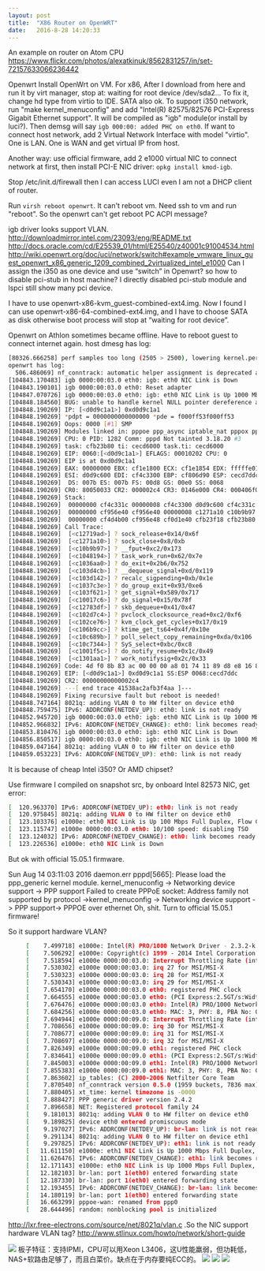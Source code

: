 ```yaml
---
layout: post
title:  "X86 Router on OpenWRT"
date:   2016-8-28 14:20:33
---
```

An example on router on Atom CPU
https://www.flickr.com/photos/alexatkinuk/8562831257/in/set-72157633066236442

Openwrt
Install OpenWrt on VM.
For x86, After I download from here and run it by virt manager, stop at:
     waiting for root device /dev/sda2...
To fix it, change hd type from virtio to IDE. SATA also ok.
To support i350 network, run "make kernel_menuconfig" and add "Intel(R) 82575/82576 PCI-Express Gigabit Ethernet support". It will be compiled as "igb" module(or install by luci?). Then demsg will say `igb 000:00: added PHC on eth0`.
If want to connect host network, add 2 Virtual Network Interface with model "virtio". One is LAN. One is WAN and get virtual IP from host.

Another way: use official firmware, add 2 e1000 virtual NIC to connect network at first, then install PCI-E NIC driver: `opkg install kmod-igb`.

Stop /etc/init.d/firewall then I can access LUCI even I am not a DHCP client of router.

Run `virsh reboot openwrt`. It can't reboot vm. Need ssh to vm and run "reboot". So the openwrt can't get reboot PC ACPI message?

igb driver looks support VLAN.
http://downloadmirror.intel.com/23093/eng/README.txt
http://docs.oracle.com/cd/E25539_01/html/E25540/z40001c91004534.html
http://wiki.openwrt.org/doc/uci/network/switch#example_vmware_linux_guest_openwrt_x86_generic_1209_combined_2virtualized_intel_e1000
Can I assign the i350 as one device and use “switch” in Openwrt? so how to disable pci-stub in host machine? I directly disabled pci-stub module and lspci still show many pci device.

I have to use openwrt-x86-kvm_guest-combined-ext4.img. Now I found I can use openwrt-x86-64-combined-ext4.img, and I have to choose SATA as disk otherwise boot process will stop at “waiting for root device”.

Openwrt on Athlon sometimes became offline. Have to reboot guest to connect internet again. host dmesg has log:

```sh
[80326.666258] perf samples too long (2505 > 2500), lowering kernel.perf_event_max_sample_rate to 50000
openwrt has log:
  506.486069] nf_conntrack: automatic helper assignment is deprecated and it will be removed soon. Use the iptables CT target to attach helpers instead.
[104843.170483] igb 0000:00:03.0 eth0: igb: eth0 NIC Link is Down
[104843.190101] igb 0000:00:03.0 eth0: Reset adapter
[104847.070726] igb 0000:00:03.0 eth0: igb: eth0 NIC Link is Up 1000 Mbps Full Duplex, Flow Control: RX
[104848.184560] BUG: unable to handle kernel NULL pointer dereference at 000002c4
[104848.190269] IP: [<d0d9c1a1>] 0xd0d9c1a1
[104848.190269] *pdpt = 0000000000000000 *pde = f000ff53f000ff53
[104848.190269] Oops: 0000 [#1] SMP
[104848.190269] Modules linked in: pppoe ppp_async iptable_nat pppox ppp_generic nf_nat_ipv4 nf_conntrack_ipv6 nf_conntrack_ipv4 ipt_REJECT ipt_MASQUERADE xt_time xt_tcpudp xt_state xt_nat xt_multiport xt_mark xt_mac xt_limit xt_id xt_conntrack xt_comment xt_TCPMSS xt_REDIRECT xt_LOG xt_CT slhc nf_reject_ipv4 nf_nat_masquerade_ipv4 nf_nat_ftp nf_nat nf_log_ipv4 nf_defrag_ipv6 nf_defrag_ipv4 nf_conntrack_rtcache nf_conntrack_ftp nf_conntrack iptable_raw iptable_mangle iptable_filter ip_tables crc_ccitt evdev virtio_net ip6t_REJECT nf_reject_ipv6 nf_log_ipv6 nf_log_common ip6table_raw ip6table_mangle ip6table_filter ip6_tables x_tables ipv6 virtio_rng virtio_balloon button_hotplug
[104848.190269] CPU: 0 PID: 1282 Comm: pppd Not tainted 3.18.20 #3
[104848.190269] task: cfb23b80 ti: cecd6000 task.ti: cecd6000
[104848.190269] EIP: 0060:[<d0d9c1a1>] EFLAGS: 00010202 CPU: 0
[104848.190269] EIP is at 0xd0d9c1a1
[104848.190269] EAX: 00000000 EBX: cf1e1800 ECX: cf1e1854 EDX: fffffe01
[104848.190269] ESI: d0d9c600 EDI: cf4c3300 EBP: cf806d90 ESP: cecd7ddc
[104848.190269]  DS: 007b ES: 007b FS: 00d8 GS: 00e0 SS: 0068
[104848.190269] CR0: 80050033 CR2: 000002c4 CR3: 0146e000 CR4: 000406f0
[104848.190269] Stack:
[104848.190269]  00000000 cf4c331c 00000008 cf4c3300 d0d9c600 cf4c331c cf806d90 c12719ad
[104848.190269]  00000000 cf956e40 cf956e40 00000008 c1271a10 c10b9b97 00000001 00000000
[104848.190269]  00000000 cf4d4b00 cf956e48 cf0d1e40 cfb23f18 cfb23b80 c147a6c8 c1048194
[104848.190269] Call Trace:
[104848.190269]  [<c12719ad>] ? sock_release+0x14/0x6f
[104848.190269]  [<c1271a10>] ? sock_close+0x8/0xb
[104848.190269]  [<c10b9b97>] ? __fput+0xc2/0x173
[104848.190269]  [<c1048194>] ? task_work_run+0x62/0x7e
[104848.190269]  [<c1036aa0>] ? do_exit+0x2b6/0x752
[104848.190269]  [<c103d4cb>] ? __dequeue_signal+0xd/0x119
[104848.190269]  [<c103d142>] ? recalc_sigpending+0xb/0x1e
[104848.190269]  [<c1037c3e>] ? do_group_exit+0x93/0xe6
[104848.190269]  [<c103f621>] ? get_signal+0x589/0x717
[104848.190269]  [<c10017c6>] ? do_signal+0x15/0x78f
[104848.190269]  [<c12783df>] ? skb_dequeue+0x41/0x47
[104848.190269]  [<c102d7c4>] ? pvclock_clocksource_read+0xc2/0xf6
[104848.190269]  [<c102ce76>] ? kvm_clock_get_cycles+0x17/0x19
[104848.190269]  [<c106b9cc>] ? ktime_get_ts64+0x4f/0x10e
[104848.190269]  [<c10c689b>] ? poll_select_copy_remaining+0xda/0x106
[104848.190269]  [<c10c7344>] ? SyS_select+0xbc/0xc8
[104848.190269]  [<c1001f5c>] ? do_notify_resume+0x1c/0x49
[104848.190269]  [<c1301aa1>] ? work_notifysig+0x2c/0x33
[104848.190269] Code: 4d f0 8b 83 ac 00 00 00 a8 01 74 11 89 d8 e8 16 83 4d f0 b8 f7 ff ff ff e9 e7 00 00 00 0f b6 43 12 a8 0b 74 19 8b 83 dc 01 00 00 <8b> 80 c4 02 00 00 64 ff 08 c7 83 dc 01 00 00 00 00 00 00 89 d8
[104848.190269] EIP: [<d0d9c1a1>] 0xd0d9c1a1 SS:ESP 0068:cecd7ddc
[104848.190269] CR2: 00000000000002c4
[104848.190269] ---[ end trace 41538ac2afb3f4aa ]---
[104848.190269] Fixing recursive fault but reboot is needed!
[104848.747164] 8021q: adding VLAN 0 to HW filter on device eth0
[104848.759475] IPv6: ADDRCONF(NETDEV_UP): eth0: link is not ready
[104852.945720] igb 0000:00:03.0 eth0: igb: eth0 NIC Link is Up 1000 Mbps Full Duplex, Flow Control: RX
[104852.966832] IPv6: ADDRCONF(NETDEV_CHANGE): eth0: link becomes ready
[104853.810476] igb 0000:00:03.0 eth0: igb: eth0 NIC Link is Down
[104856.850517] igb 0000:00:03.0 eth0: igb: eth0 NIC Link is Up 1000 Mbps Full Duplex, Flow Control: RX
[104859.047164] 8021q: adding VLAN 0 to HW filter on device eth0
[104859.053223] IPv6: ADDRCONF(NETDEV_UP): eth0: link is not ready
```
It is because of cheap Intel i350? Or AMD chipset?

Use firmware I compiled on snapshot src, by onboard Intel 82573 NIC, get error:

```sh
[  120.963370] IPv6: ADDRCONF(NETDEV_UP): eth0: link is not ready
[  120.975845] 8021q: adding VLAN 0 to HW filter on device eth0
[  123.103376] e1000e: eth0 NIC Link is Up 100 Mbps Full Duplex, Flow Control: Rx/Tx
[  123.115747] e1000e 0000:00:03.0 eth0: 10/100 speed: disabling TSO
[  123.124032] IPv6: ADDRCONF(NETDEV_CHANGE): eth0: link becomes ready
[  123.226536] e1000e: eth0 NIC Link is Down
```
But ok with official 15.05.1 firmware.

Sun Aug 14 03:11:03 2016 daemon.err pppd[5665]: Please load the ppp_generic kernel module.
kernel_menuconfig -> Networking device support -> PPP support
Failed to create PPPoE socket: Address family not supported by protocol ->kernel_menuconfig -> Networking device support -> PPP support-> PPPOE over ethernet
Oh, shit. Turn to official 15.05.1 firmware!

So it support hardware VLAN?

```sh
     [    7.499718] e1000e: Intel(R) PRO/1000 Network Driver - 2.3.2-k
     [    7.506292] e1000e: Copyright(c) 1999 - 2014 Intel Corporation.
     [    7.518594] e1000e 0000:00:03.0: Interrupt Throttling Rate (ints/sec) set to dynamic conservative mode
     [    7.530302] e1000e 0000:00:03.0: irq 27 for MSI/MSI-X
     [    7.530323] e1000e 0000:00:03.0: irq 28 for MSI/MSI-X
     [    7.530343] e1000e 0000:00:03.0: irq 29 for MSI/MSI-X
     [    7.654170] e1000e 0000:00:03.0 eth0: registered PHC clock
     [    7.664555] e1000e 0000:00:03.0 eth0: (PCI Express:2.5GT/s:Width x1) 00:25:90:62:72:fa
     [    7.676476] e1000e 0000:00:03.0 eth0: Intel(R) PRO/1000 Network Connection
     [    7.684256] e1000e 0000:00:03.0 eth0: MAC: 3, PHY: 8, PBA No: 0101FF-0FF
     [    7.694944] e1000e 0000:00:09.0: Interrupt Throttling Rate (ints/sec) set to dynamic conservative mode
     [    7.708656] e1000e 0000:00:09.0: irq 30 for MSI/MSI-X
     [    7.708677] e1000e 0000:00:09.0: irq 31 for MSI/MSI-X
     [    7.708697] e1000e 0000:00:09.0: irq 32 for MSI/MSI-X
     [    7.826349] e1000e 0000:00:09.0 eth1: registered PHC clock
     [    7.834641] e1000e 0000:00:09.0 eth1: (PCI Express:2.5GT/s:Width x1) 00:25:90:62:72:fb
     [    7.845003] e1000e 0000:00:09.0 eth1: Intel(R) PRO/1000 Network Connection
     [    7.855383] e1000e 0000:00:09.0 eth1: MAC: 3, PHY: 8, PBA No: 0101FF-0FF
     [    7.863602] ip_tables: (C) 2000-2006 Netfilter Core Team
     [    7.870540] nf_conntrack version 0.5.0 (1959 buckets, 7836 max)
     [    7.880405] xt_time: kernel timezone is -0000
     [    7.888427] PPP generic driver version 2.4.2
     [    7.896658] NET: Registered protocol family 24
     [    9.181013] 8021q: adding VLAN 0 to HW filter on device eth0
     [    9.189825] device eth0 entered promiscuous mode
     [    9.197027] IPv6: ADDRCONF(NETDEV_UP): br-lan: link is not ready
     [    9.291134] 8021q: adding VLAN 0 to HW filter on device eth1
     [    9.297825] IPv6: ADDRCONF(NETDEV_UP): eth1: link is not ready
     [   11.611150] e1000e: eth1 NIC Link is Up 1000 Mbps Full Duplex, Flow Control: Rx/Tx
     [   11.626476] IPv6: ADDRCONF(NETDEV_CHANGE): eth1: link becomes ready
     [   12.171143] e1000e: eth0 NIC Link is Up 1000 Mbps Full Duplex, Flow Control: Rx/Tx
     [   12.182103] br-lan: port 1(eth0) entered forwarding state
     [   12.187330] br-lan: port 1(eth0) entered forwarding state
     [   12.193455] IPv6: ADDRCONF(NETDEV_CHANGE): br-lan: link becomes ready
     [   14.180119] br-lan: port 1(eth0) entered forwarding state
     [   16.663299] pppoe-wan: renamed from ppp0
     [   28.644496] random: nonblocking pool is initialized
```
http://lxr.free-electrons.com/source/net/8021q/vlan.c .So the NIC support hardware VLAN tag? http://www.stlinux.com/howto/network/short-guide

<img src="/images/2016/x86-router.png">
板子特征：支持IPMI，CPU可以用Xeon L3406，这U性能羸弱，但功耗低，NAS+软路由足够了，而且白菜价。缺点在于内存要纯ECC的。
<img src="x86-router-box.jpg">
<img src="x86-router-back.jpg">
<img src="x86-router-box2.jpg">

